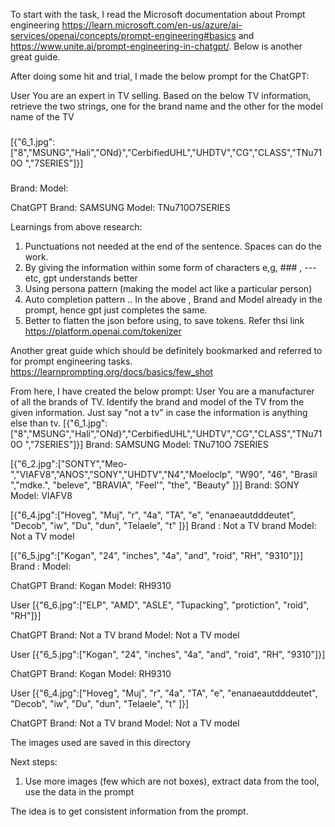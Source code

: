 
To start with the task, I read the Microsoft documentation about Prompt engineering
https://learn.microsoft.com/en-us/azure/ai-services/openai/concepts/prompt-engineering#basics
and https://www.unite.ai/prompt-engineering-in-chatgpt/.
Below is another great guide.

After doing some hit and trial, I made the below prompt for the ChatGPT:

User
You are an expert in TV selling. Based on the below TV information, retrieve the two strings,
one for the brand name and the other for the model name of the TV

###
[{"6_1.jpg": ["8","MSUNG","Hali","ONd}","CerbifiedUHL","UHDTV","CG","CLASS","TNu710O ","7SERIES"]}]
###
Brand:
Model:

ChatGPT
Brand: SAMSUNG
Model: TNu710O7SERIES

Learnings from above research:
1) Punctuations not needed at the end of the sentence. Spaces can do the work.
2) By giving the information within some form of characters e,g, ### , --- etc, gpt understands better
3) Using persona pattern (making the model act like a particular person)
4) Auto completion pattern .. In the above , Brand and Model already in the prompt, hence gpt just completes the same.
5) Better to flatten the json before using, to save tokens. Refer thsi link https://platform.openai.com/tokenizer 


Another great guide which should be definitely bookmarked and referred to for prompt engineering tasks.
https://learnprompting.org/docs/basics/few_shot

From here, I have created the below prompt:
User
You are a manufacturer of all the brands of TV. Identify the brand and model of the TV from the given information. Just say "not a tv" in case the information is anything else than tv.
[{"6_1.jpg":["8","MSUNG","Hali","ONd}","CerbifiedUHL","UHDTV","CG","CLASS","TNu710O ","7SERIES"]}]
Brand: SAMSUNG
Model: TNu710O 7SERIES

[{"6_2.jpg":["SONTY","Meo-","VIAFV8","ANOS","SONY","UHDTV","N4","Moeloclp", "W90", "46", "Brasil ","mdke.",
"beleve", "BRAVIA", "Feel'", "the", "Beauty" ]}]
Brand: SONY
Model: VIAFV8

[{"6_4.jpg":["Hoveg", "Muj", "r", "4a", "TA", "e", "enanaeautdddeutet", "Decob", "iw",  "Du", "dun", "Telaele", "t" ]}]
Brand : Not a TV brand
Model: Not a TV model

[{"6_5.jpg":["Kogan", "24", "inches", "4a", "and", "roid", "RH", "9310"]}]
Brand :
Model:

ChatGPT
Brand: Kogan
Model: RH9310

User
[{"6_6.jpg":["ELP", "AMD", "ASLE", "Tupacking", "protiction", "roid", "RH"]}]

ChatGPT
Brand: Not a TV brand
Model: Not a TV model

User
[{"6_5.jpg":["Kogan", "24", "inches", "4a", "and", "roid", "RH", "9310"]}]

ChatGPT
Brand: Kogan
Model: RH9310

User
[{"6_4.jpg":["Hoveg", "Muj", "r", "4a", "TA", "e", "enanaeautdddeutet", "Decob", "iw",  "Du", "dun", "Telaele", "t" ]}]

ChatGPT
Brand: Not a TV brand
Model: Not a TV model


The images used are saved in this directory

Next steps: 
1) Use more images (few which are not boxes), extract data from the tool, use the data in the prompt

The idea is to get consistent information from the prompt.
